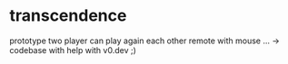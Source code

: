 # transcendence

prototype two player can play again each other remote with mouse ... -> codebase with help with v0.dev ;) 

